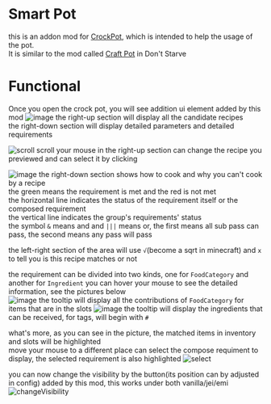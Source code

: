 # Smart Pot

this is an addon mod for [CrockPot](https://github.com/SihenZhang/CrockPot), which is intended to help the usage of the pot.  
It is similar to the mod called [Craft Pot](https://steamcommunity.com/sharedfiles/filedetails/?id=727774324&searchtext=craft+pot) in Don't Starve

# Functional

Once you open the crock pot, you will see addition ui element added by this mod
![image](https://github.com/user-attachments/assets/428bfb52-4489-4c37-b131-5998c67fab9d)
the right-up section will display all the candidate recipes  
the right-down section will display detailed parameters and detailed requirements

![scroll](https://github.com/user-attachments/assets/06ba9e0d-6f0f-4a55-aa95-607da4281230)
scroll your mouse in the right-up section can change the recipe you previewed and can select it by clicking

![image](https://github.com/user-attachments/assets/6130390b-e1a1-4810-88fe-4f5433ebbf9d)
the right-down section shows how to cook and why you can't cook by a recipe  
the green means the requirement is met and the red is not met  
the horizontal line indicates the status of the requirement itself or the composed requirement  
the vertical line indicates the group's requirements' status  
the symbol `&` means and and `|||` means or, the first means all sub pass can pass, the second means any pass will pass

the left-right section of the area will use `√`(become a sqrt in minecraft) and `x` to tell you is this recipe matches or not  

the requirement can be divided into two kinds, one for `FoodCategory` and another for `Ingredient`
you can hover your mouse to see the detailed information, see the pictures below  
![image](https://github.com/user-attachments/assets/4cc53e72-d70c-4713-a9c0-2e0cc8194e6e)
the tooltip will display all the contributions of `FoodCategory` for items that are in the slots
![image](https://github.com/user-attachments/assets/48e832f4-844c-4191-ad3c-0ee26e9dd918)
the tooltip will display the ingredients that can be received, for tags, will begin with `#`  

what's more, as you can see in the picture, the matched items in inventory and slots will be highlighted   
move your mouse to a different place can select the compose requiment to display, the selected requirement is also highlighted
![select](https://github.com/user-attachments/assets/f3b6cdb4-45c1-4ece-90d0-2641a871b53f)  

you can now change the visibility by the button(its position can by adjusted in config) added by this mod, this works under both vanilla/jei/emi
![changeVisibility](https://github.com/user-attachments/assets/438c5019-aec7-4b38-94b4-96e1d18ab3a8)

